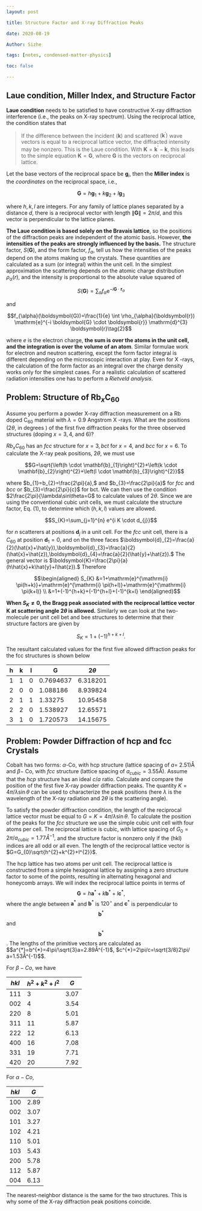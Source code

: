 ```yaml
---
layout: post

title: Structure Factor and X-ray Diffraction Peaks

date: 2020-08-19

Author: Sizhe

tags: [notes, condensed-matter-physics]

toc: false

---
```


## Laue condition, Miller Index, and Structure Factor

**Laue condition** needs to be satisfied to have constructive X-ray diffraction interference (i.e., the peaks on X-ray spectrum). Using the reciprocal lattice, the condition states that 

>If the difference between the incident $(\boldsymbol{k})$ and scattered $\left(\boldsymbol{k}^{\prime}\right)$ wave vectors is equal to a reciprocal lattice vector, the diffracted intensity may be nonzero. This is the Laue condition. With $\boldsymbol{K}=\boldsymbol{k}^{\prime}-\boldsymbol{k},$ this leads to the simple equation $\boldsymbol{K}=\boldsymbol{G}$, where $\boldsymbol{G}$ is the vectors on reciprocal lattice.

Let the base vectors of the reciprocal space be $\boldsymbol{g}_i$, then the **Miller index** is the *coordinates* on the reciprocal space, i.e.,

$$\boldsymbol{G}=h \boldsymbol{g}_{1}+k \boldsymbol{g}_{2}+l \boldsymbol{g}_{3}$$

where $h,k,l$ are integers. For any family of lattice planes separated by a distance $d$, there is a reciprocal vector with length $\|\boldsymbol{G}\|=2\pi/d$, and this vector is perpendicular to the lattice planes.

**The Laue condition is based solely on the Bravais lattice**, so the positions of the diffraction peaks are independent of the atomic basis. However, **the intensities of the peaks are strongly influenced by the basis.** The structure factor, $S(\boldsymbol{G}),$ and the form factor, $f_{\alpha},$ tell us how the intensities of the peaks depend on the atoms making up the crystals. These quantities are calculated as a sum (or integral) within the unit cell. In the simplest approximation the scattering depends on the atomic charge distribution $\rho_{\alpha}(r),$ and the intensity is proportional to the absolute value squared of

$$S(\boldsymbol{G})=\sum_{\alpha} f_{\alpha} \mathrm{e}^{-i \boldsymbol{G} \cdot \boldsymbol{r}_{\alpha}}\tag{1}$$

and

$$f_{\alpha}(\boldsymbol{G})=\frac{1}{e} \int \rho_{\alpha}(\boldsymbol{r}) \mathrm{e}^{-i \boldsymbol{G} \cdot \boldsymbol{r}} \mathrm{d}^{3} \boldsymbol{r}\tag{2}$$

where $e$ is the electron charge, **the sum is over the atoms in the unit cell, and the integration is over the volume of an atom**. Similar formulae work for electron and neutron scattering, except the form factor integral is different depending on the microscopic interaction at play. Even for $\mathrm{X}$ -rays, the calculation of the form factor as an integral over the charge density works only for the simplest cases. For a realistic calculation of scattered radiation
intensities one has to perform a *Rietveld analysis*.

## Problem: Structure of $\mathbf{Rb}_{x}\mathbf{C}_{60}$

Assume you perform a powder X-ray diffraction measurement on a Rb doped $\mathrm{C}_{60}$ material with $\lambda=0.9$ Angstrom $\mathrm{X}$ -rays. What are the positions $(2 \theta,$ in degrees $)$ of the first five diffraction peaks for the three observed structures (doping $x=3,4,$ and 6)?

$Rb_{x}C_{60}$ has an $fcc$ structure for $x=3,bct$ for $x=4,$ and $bcc$ for $x=6.$ To calculate the X-ray peak positions, $2\theta,$ we must use

$$G=\sqrt{\left(h \cdot \mathbf{b}_{1}\right)^{2}+\left(k \cdot \mathbf{b}_{2}\right)^{2}+\left(l \cdot \mathbf{b}_{3}\right)^{2}}$$

where $b_{1}=b_{2}=\frac{2\pi}{a},$ and $b_{3}=\frac{2\pi}{a}$ for $fcc$ and $bcc$ or $b_{3}=\frac{2\pi}{c}$ for bct. We can then use the condition $2\frac{2\pi}{\lambda\sin\theta=G$ to calculate values of $2\theta$. Since we are using the conventional cubic unit cells, we must calculate the structure factor, Eq. (1), to determine which $(h,k,l)$ values are allowed.

$$S_{K}=\sum_{j=1}^{n} e^{i K \cdot d_{j}}$$

for $n$ scatterers at positions $\boldsymbol{d}_{j}$ in a unit cell. For the $fcc$ unit cell, there is a $C_{60}$ at position $\boldsymbol{d}_{1}=0,$ and on the three faces $\boldsymbol{d}_{2}=\frac{a}{2}(\hat{x}+\hat{y}),\boldsymbol{d}_{3}=\frac{a}{2}(\hat{x}+\hat{z}),\boldsymbol{d}_{4}=\frac{a}{2}(\hat{y}+\hat{z}).$ The general vector is
$\boldsymbol{K}=\frac{2\pi}{a}(h\hat{x}+k\hat{y}+l\hat{z}).$ Therefore

$$\begin{aligned}
S_{K} &=1+\mathrm{e}^{\mathrm{i} \pi(h+k)}+\mathrm{e}^{\mathrm{i} \pi(h+l)}+\mathrm{e}^{\mathrm{i} \pi(k+l)} \\
&=1+(-1)^{h+k}+(-1)^{h+l}+(-1)^{k+l}
\end{aligned}$$

**When $S_{K}\neq0$, the Bragg peak associated with the reciprocal lattice vector $\boldsymbol{K}$ at scattering angle $2\theta$ is allowed.** Similarly we can look at the two-molecule per unit cell bet and bee structures to determine that their structure factors are given by

$$S_{K}=1+(-1)^{h+k+l}.$$

The resultant calculated values for the first five allowed diffraction peaks for the fcc structures is shown below

|  h | k | l | G         | 2$\theta$|
|----|---|---|-----------|----------|
| 1  | 1 | 0 | 0.7694637 | 6.318201 |
| 2  | 0 | 0 | 1.088186  | 8.939824 |
| 2  | 1 | 1 | 1.33275   | 10.95458 |
| 2  | 2 | 0 | 1.538927  | 12.65571 |
| 3  | 1 | 0 | 1.720573  | 14.15675 |

## Problem: Powder Diffraction of hcp and fcc Crystals
Cobalt has two forms: $\alpha$-Co, with hcp structure (lattice spacing of $a=$ $2.51)$Å and $\beta-$ Co, with $fcc$ structure (lattice spacing of $a_{cubic}=3.55$Å). Assume that the $hcp$ structure has an ideal $c/a$ ratio. Calculate and compare the position of the first five X-ray powder diffraction peaks. The quantity $K=4\pi/\lambda\sin\theta$ can be used to characterize the peak positions (here $\lambda$ is the wavelength of the X-ray radiation and $2 \theta$ is the scattering angle).

To satisfy the powder diffraction condition, the length of the reciprocal lattice vector must be equal to $G=K=4\pi/\lambda\sin\theta$. To calculate the position of the peaks for the $fcc$ structure we use the simple cubic unit cell with four atoms per cell. The reciprocal lattice is cubic, with lattice spacing of $G_{0}=2\pi/a_{cubic}=1.77Å^{-1},$ and the structure factor is nonzero only if the (hkl) indices are all odd or all even. The length of the reciprocal lattice vector is $G=G_{0}\sqrt{h^{2}+k^{2}+l^{2}}$. 

The hcp lattice has two atoms per unit cell. The reciprocal lattice is constructed from a simple hexagonal lattice by assigning a zero structure factor to some of the points, resulting in alternating hexagonal and honeycomb arrays. We will index the reciprocal lattice points in terms of $$\boldsymbol{G}=h\boldsymbol{a}^{*}+k\boldsymbol{b}^{*}+l\boldsymbol{c}^{*},$$ where the angle between $\boldsymbol{a}^{*}$ and $\boldsymbol{b}^{*}$ is $120^{\circ}$
and $\boldsymbol{c}^{*}$ is perpendicular to $$\boldsymbol{b}^{*}$$ and $$\boldsymbol{b}^{*}$$. The lengths of the primitive vectors are calculated as $$a^{*}=b^{*}=4\pi/\sqrt{3}a=2.89Å^{-1}$, $c^{*}=2\pi/c=\sqrt{3/8}2\pi/ a=1.53Å^{-1}$$.

For $\beta-Co$, we have

| $hkl$ | $h^{2}+k^{2}+l^{2}$ | $G$   |
|-------|---------------------|-------|
| 111   | 3                   | 3\.07 |
| 002   | 4                   | 3\.54 |
| 220   | 8                   | 5\.01 |
| 311   | 11                  | 5\.87 |
| 222   | 12                  | 6\.13 |
| 400   | 16                  | 7\.08 |
| 331   | 19                  | 7\.71 |
| 420   | 20                  | 7\.92 |

For $\alpha-Co$,

| $hkl$ | $G$   |
|-------|-------|
| 100   | 2\.89 |
| 002   | 3\.07 |
| 101   | 3\.27 |
| 102   | 4\.21 |
| 110   | 5\.01 |
| 103   | 5\.43 |
| 200   | 5\.78 |
| 112   | 5\.87 |
| 004   | 6\.13 |

The nearest-neighbor distance is the same for the two structures. This is why some of the X-ray diffraction peak positions coincide.
